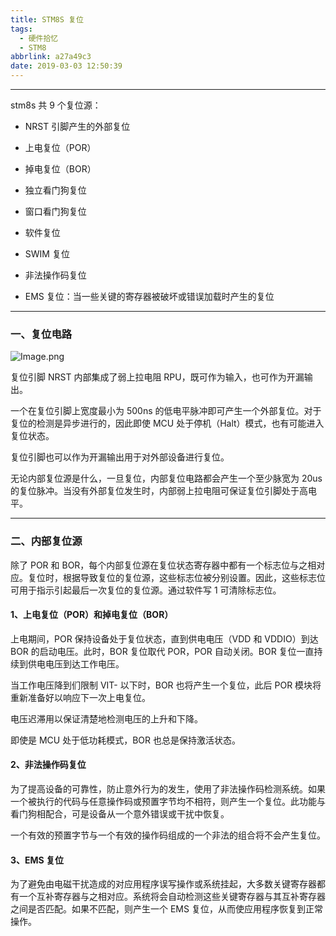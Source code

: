 ```yaml
---
title: STM8S 复位
tags:
  - 硬件拾忆
  - STM8
abbrlink: a27a49c3
date: 2019-03-03 12:50:39
---
```


---

stm8s 共 9 个复位源：

- NRST 引脚产生的外部复位

- 上电复位（POR）

- 掉电复位（BOR）

- 独立看门狗复位

- 窗口看门狗复位

- 软件复位 

- SWIM 复位

- 非法操作码复位

- EMS 复位：当一些关键的寄存器被破坏或错误加载时产生的复位

<!--more-->

---

### 一、复位电路

![Image.png](https://i.loli.net/2019/03/03/5c7b5d5ae2a63.png)



复位引脚 NRST 内部集成了弱上拉电阻 RPU，既可作为输入，也可作为开漏输出。



一个在复位引脚上宽度最小为 500ns 的低电平脉冲即可产生一个外部复位。对于复位的检测是异步进行的，因此即使 MCU 处于停机（Halt）模式，也有可能进入复位状态。



复位引脚也可以作为开漏输出用于对外部设备进行复位。



无论内部复位源是什么，一旦复位，内部复位电路都会产生一个至少脉宽为 20us 的复位脉冲。当没有外部复位发生时，内部弱上拉电阻可保证复位引脚处于高电平。



---

### 二、内部复位源



除了 POR 和 BOR，每个内部复位源在复位状态寄存器中都有一个标志位与之相对应。复位时，根据导致复位的复位源，这些标志位被分别设置。因此，这些标志位可用于指示引起最后一次复位的复位源。通过软件写 1 可清除标志位。



#### 1、上电复位（POR）和掉电复位（BOR）



上电期间，POR 保持设备处于复位状态，直到供电电压（VDD 和 VDDIO）到达 BOR 的启动电压。此时，BOR 复位取代 POR，POR 自动关闭。BOR 复位一直持续到供电电压到达工作电压。



当工作电压降到们限制 VIT- 以下时，BOR 也将产生一个复位，此后 POR 模块将重新准备好以响应下一次上电复位。



电压迟滞用以保证清楚地检测电压的上升和下降。



即使是 MCU 处于低功耗模式，BOR 也总是保持激活状态。



#### 2、非法操作码复位



为了提高设备的可靠性，防止意外行为的发生，使用了非法操作码检测系统。如果一个被执行的代码与任意操作码或预置字节均不相符，则产生一个复位。此功能与看门狗相配合，可是设备从一个意外错误或干扰中恢复。



一个有效的预置字节与一个有效的操作码组成的一个非法的组合将不会产生复位。



#### 3、EMS 复位



为了避免由电磁干扰造成的对应用程序误写操作或系统挂起，大多数关键寄存器都有一个互补寄存器与之相对应。系统将会自动检测这些关键寄存器与其互补寄存器之间是否匹配。如果不匹配，则产生一个 EMS 复位，从而使应用程序恢复到正常操作。